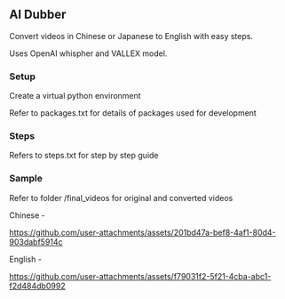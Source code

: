 ## AI Dubber

Convert videos in Chinese or Japanese to English with easy steps.

Uses OpenAI whispher and VALLEX model.

### Setup

Create a virtual python environment

Refer to packages.txt for details of packages used for development

### Steps

Refers to steps.txt for step by step guide

### Sample

Refer to folder /final_videos for original and converted videos


Chinese -




https://github.com/user-attachments/assets/201bd47a-bef8-4af1-80d4-903dabf5914c





English -


https://github.com/user-attachments/assets/f79031f2-5f21-4cba-abc1-f2d484db0992

